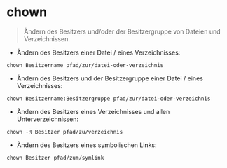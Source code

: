 # chown

> Ändern des Besitzers und/oder der Besitzergruppe von Dateien und Verzeichnissen.

- Ändern des Besitzers einer Datei / eines Verzeichnisses:

`chown Besitzername pfad/zur/datei-oder-verzeichnis`

- Ändern des Besitzers und der Besitzergruppe einer Datei / eines Verzeichnisses:

`chown Besitzername:Besitzergruppe pfad/zur/datei-oder-verzeichnis`

- Ändern des Besitzers eines Verzeichnisses und allen Unterverzeichnissen:

`chown -R Besitzer pfad/zu/verzeichnis`

- Ändern des Besitzers eines symbolischen Links:

`chown Besitzer pfad/zum/symlink`
